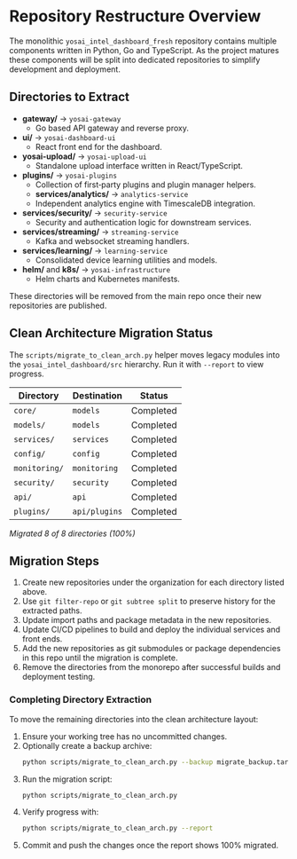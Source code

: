 # Repository Restructure Overview

The monolithic `yosai_intel_dashboard_fresh` repository contains
multiple components written in Python, Go and TypeScript. As the
project matures these components will be split into dedicated
repositories to simplify development and deployment.

## Directories to Extract

- **gateway/** → `yosai-gateway`
  - Go based API gateway and reverse proxy.
- **ui/** → `yosai-dashboard-ui`
  - React front end for the dashboard.
- **yosai-upload/** → `yosai-upload-ui`
  - Standalone upload interface written in React/TypeScript.
- **plugins/** → `yosai-plugins`
  - Collection of first‑party plugins and plugin manager helpers.
  - **services/analytics/** → `analytics-service`
  - Independent analytics engine with TimescaleDB integration.
- **services/security/** → `security-service`
  - Security and authentication logic for downstream services.
- **services/streaming/** → `streaming-service`
  - Kafka and websocket streaming handlers.
- **services/learning/** → `learning-service`
  - Consolidated device learning utilities and models.
- **helm/** and **k8s/** → `yosai-infrastructure`
  - Helm charts and Kubernetes manifests.

These directories will be removed from the main repo once their new
repositories are published.

## Clean Architecture Migration Status

The `scripts/migrate_to_clean_arch.py` helper moves legacy modules into the
`yosai_intel_dashboard/src` hierarchy. Run it with `--report` to view progress.

| Directory | Destination | Status |
|-----------|-------------|--------|
| `core/` | `models` | Completed |
| `models/` | `models` | Completed |
| `services/` | `services` | Completed |
| `config/` | `config` | Completed |
| `monitoring/` | `monitoring` | Completed |
| `security/` | `security` | Completed |
| `api/` | `api` | Completed |
| `plugins/` | `api/plugins` | Completed |

_Migrated 8 of 8 directories (100%)_


## Migration Steps

1. Create new repositories under the organization for each directory
   listed above.
2. Use `git filter-repo` or `git subtree split` to preserve history for
   the extracted paths.
3. Update import paths and package metadata in the new repositories.
4. Update CI/CD pipelines to build and deploy the individual services
   and front ends.
5. Add the new repositories as git submodules or package dependencies
   in this repo until the migration is complete.
6. Remove the directories from the monorepo after successful builds
   and deployment testing.

### Completing Directory Extraction

To move the remaining directories into the clean architecture layout:

1. Ensure your working tree has no uncommitted changes.
2. Optionally create a backup archive:
   ```bash
   python scripts/migrate_to_clean_arch.py --backup migrate_backup.tar.gz
   ```
3. Run the migration script:
   ```bash
   python scripts/migrate_to_clean_arch.py
   ```
4. Verify progress with:
   ```bash
   python scripts/migrate_to_clean_arch.py --report
   ```
5. Commit and push the changes once the report shows 100% migrated.


